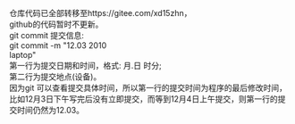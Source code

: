 仓库代码已全部转移至https://gitee.com/xd15zhn，  
github的代码暂时不更新。  
git commit 提交信息:  
git commit -m "12.03 2010  
laptop"  
第一行为提交日期和时间，格式: 月.日 时分;  
第二行为提交地点(设备)。  
因为git 可以查看提交具体时间，所以第一行的提交时间为程序的最后修改时间，
比如12月3日下午写完后没有立即提交，而等到12月4日上午提交，则第一行的提交时间仍然为12.03。  
